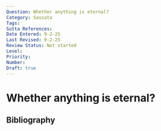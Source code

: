 ```yaml
---
Question: Whether anything is eternal?
Category: Sassata
Tags: 
Sutta References: 
Date Entered: 9-2-25
Last Revised: 9-2-25
Review Status: Not started
Level: 
Priority: 
Number: 
Draft: true
---
```


# Whether anything is eternal?

## Bibliography

<!-- 

Notes:



 -->